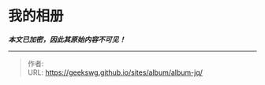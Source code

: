 # 我的相册

***本文已加密，因此其原始内容不可见！***

---

> 作者:   
> URL: https://geekswg.github.io/sites/album/album-jq/  

